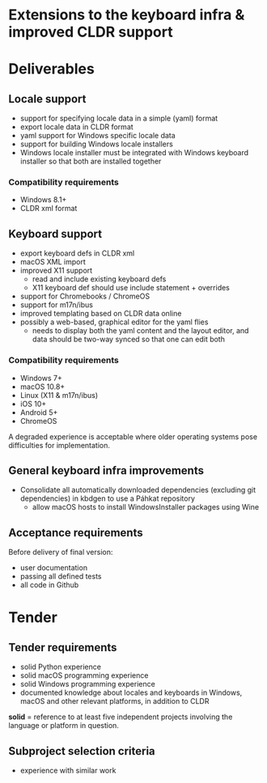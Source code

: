 # Extensions to the keyboard infra & improved CLDR support

# Deliverables

## Locale support
* support for specifying locale data in a simple (yaml) format
* export locale data in CLDR format
* yaml support for Windows specific locale data
* support for building Windows locale installers
* Windows locale installer must be integrated with Windows keyboard installer so that both are installed together

### Compatibility requirements

* Windows 8.1+
* CLDR xml format

## Keyboard support
* export keyboard defs in CLDR xml
* macOS XML import
* improved X11 support
    * read and include existing keyboard defs
    * X11 keyboard def should use include statement + overrides
* support for Chromebooks / ChromeOS
* support for m17n/ibus
* improved templating based on CLDR data online
* possibly a web-based, graphical editor for the yaml flies
    * needs to display both the yaml content and the layout editor, and data should be two-way synced so that one can edit both

### Compatibility requirements

* Windows 7+
* macOS 10.8+
* Linux (X11 & m17n/ibus)
* iOS 10+
* Android 5+
* ChromeOS

A degraded experience is acceptable where older operating systems pose difficulties for implementation.

## General keyboard infra improvements

* Consolidate all automatically downloaded dependencies (excluding git dependencies) in kbdgen to use a Páhkat repository
    * allow macOS hosts to install WindowsInstaller packages using Wine

## Acceptance requirements

Before delivery of final version:

* user documentation
* passing all defined tests
* all code in Github

# Tender

## Tender requirements

* solid Python experience
* solid macOS programming experience
* solid Windows programming experience
* documented knowledge about locales and keyboards in Windows, macOS and other relevant platforms, in addition to CLDR

**solid** = reference to at least five independent projects involving the language or platform in question.

## Subproject selection criteria

* experience with similar work
